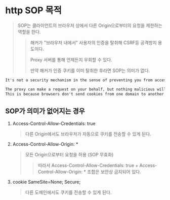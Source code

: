 # http SOP 목적

> SOP는 클라이언트의 브라우저 상에서 다른 Origin으로부터의 요청을 제한하는 역할을 한다.
>
> > 해커가 "브라우저 내에서" 사용자의 인증을 탈취해 CSRF등 공격방지 용도이다.
> >
> > Proxy 서버를 통해 언제든지 우회할 수 있다.
> >
> > 만약 해커가 인증 쿠키를 이미 탈취한 후라면 SOP는 의미가 없다.

```txt
It's not a security mechanism in the sense of preventing you from accessing information. It's a security mechanism to prevent attacks like CSRF.

The proxy can make a request on your behalf, but nothing malicious will happen.
This is because browsers don't send cookies from one domain to another domain.
```

## SOP가 의미가 없어지는 경우

1. Access-Control-Allow-Credentials: true
   > 다른 Origin에서도 브라우저가 자동으로 쿠키를 전송할 수 있게 된다.
2. Access-Control-Allow-Origin: \*
   > 모든 Origin으로부터 요청을 허용 (SOP 무효화)
   >
   > > 따라서 Access-Control-Allow-Credentials: true + Access-Control-Allow-Origin: \* 조합은 보안상 금지되어 있다.
3. cookie SameSite=None; Secure;
   > 다른 도메인에서도 쿠키를 전송할 수 있게 된다.
